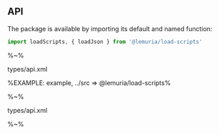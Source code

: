 ## API

The package is available by importing its default and named function:

```js
import loadScripts, { loadJson } from '@lemuria/load-scripts'
```

%~%

<typedef name="loadScripts">types/api.xml</typedef>

%EXAMPLE: example, ../src => @lemuria/load-scripts%
<!-- %FORK example% -->

%~%

<typedef name="loadJSON">types/api.xml</typedef>

<!-- %EXAMPLE: example, ../src => @lemuria/load-scripts% -->
<!-- %FORK example% -->

%~%